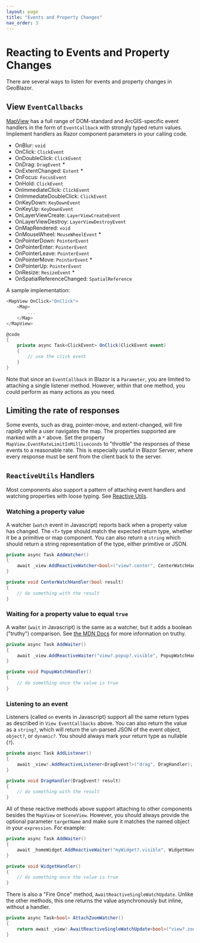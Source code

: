 ```yaml
---
layout: page
title: "Events and Property Changes"
nav_order: 3
---
```

# Reacting to Events and Property Changes

There are several ways to listen for events and property changes in GeoBlazor.

## View `EventCallbacks`

[MapView](classes/dymaptic.GeoBlazor.Core.Components.Views.MapView) has a full range of DOM-standard and ArcGIS-specific
event handlers in the form of `EventCallback` with strongly typed return values.
Implement handlers as Razor component parameters in your calling code.

- OnBlur: `void`
- OnClick: `ClickEvent`
- OnDoubleClick: `ClickEvent`
- OnDrag: `DragEvent` \*
- OnExtentChanged: `Extent` \*
- OnFocus: `FocusEvent`
- OnHold: `ClickEvent`
- OnImmediateClick: `ClickEvent`
- OnImmediateDoubleClick: `ClickEvent`
- OnKeyDown: `KeyDownEvent`
- OnKeyUp: `KeyDownEvent`
- OnLayerViewCreate: `LayerViewCreateEvent`
- OnLayerViewDestroy: `LayerViewDestroyEvent`
- OnMapRendered: `void`
- OnMouseWheel: `MouseWheelEvent` \*
- OnPointerDown: `PointerEvent`
- OnPointerEnter: `PointerEvent`
- OnPointerLeave: `PointerEvent`
- OnPointerMove: `PointerEvent` \*
- OnPointerUp: `PointerEvent`
- OnResize: `ResizeEvent` \*
- OnSpatialReferenceChanged: `SpatialReference`

A sample implementation:

```csharp
<MapView OnClick="OnClick">
    <Map>
        ...
    </Map>
</MapView>

@code 
{
    private async Task<ClickEvent> OnClick(ClickEvent event)
    {
        // use the click event
    }
}
```

Note that since an `EventCallback` in Blazor is a `Parameter`, you are limited to attaching a single listener method.
However, within that one method, you could perform as many actions as you need.

## Limiting the rate of responses

Some events, such as drag, pointer-move, and extent-changed, will fire rapidly while a user navigates the map.
The properties supported are marked with a `*` above.
Set the property `MapView.EventRateLimitInMilliseconds` to "throttle" the responses of these events to a reasonable
rate. This is especially useful in Blazor Server, where every response must be sent from the client back to the server.

## `ReactiveUtils` Handlers

Most components also support a pattern of attaching event handlers and watching properties
with loose typing. See [Reactive Utils](https://samples.GeoBlazor.com/reactive-utils).

### Watching a property value

A watcher (`watch` event in Javascript) reports back when a property value has changed. The `<T>` type should match
the expected return type, whether it be a primitive or map component. You can also return a `string` which should
return a string representation of the type, either primitive or JSON.

```csharp
private async Task AddWatcher()
{
    await _view.AddReactiveWatcher<bool>("view?.center", CenterWatchHandler);
}

private void CenterWatchHandler(bool result)
{
    // do something with the result
}
```

### Waiting for a property value to equal `true`

A waiter (`wait` in Javascript) is the same as a watcher, but it adds a boolean ("truthy") comparison.
See [the MDN Docs](https://developer.mozilla.org/en-US/docs/Glossary/Truthy) for more information on truthy.

```csharp
private async Task AddWaiter()
{
    await _view.AddReactiveWaiter("view?.popup?.visible", PopupWatchHandler);
}

private void PopupWatchHandler()
{
    // do something once the value is true
}
```

### Listening to an event

Listeners (called `on` events in Javascript) support all the same return types as described in `View EventCallbacks` above.
You can also return the value as a `string?`, which will return the un-parsed JSON of the event object, `object?`,
or `dynamic?`. You should always mark your return type as nullable (`?`).

```csharp
private async Task AddListener()
{
    await _view!.AddReactiveListener<DragEvent?>("drag", DragHandler);
}

private void DragHandler(DragEvent? result)
{
    // do something with the result
}
```

All of these reactive methods above support attaching to other components besides the `MapView` or `SceneView`. However,
you should always provide the optional parameter `targetName` and make sure it matches the named object in your `expression`.
For example:

```csharp
private async Task AddWaiter()
{
    await _homeWidget.AddReactiveWaiter("myWidget?.visible", WidgetHandler, "myWidget");
}

private void WidgetHandler()
{
    // do something once the value is true
}
```

There is also a "Fire Once" method, `AwaitReactiveSingleWatchUpdate`. Unlike the other methods, this one returns the value
asynchronously but inline, without a handler.

```csharp
private async Task<bool> AttachZoomWatcher()
{
    return await _view!.AwaitReactiveSingleWatchUpdate<bool>("view?.zoom > 20");
}
```
